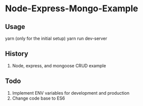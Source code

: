 # Node-Express-Mongo-Example

## Usage
yarn (only for the initial setup)
yarn run dev-server

## History
1. Node, express, and mongoose CRUD example

## Todo
1. Implement ENV variables for development and production
2. Change code base to ES6
